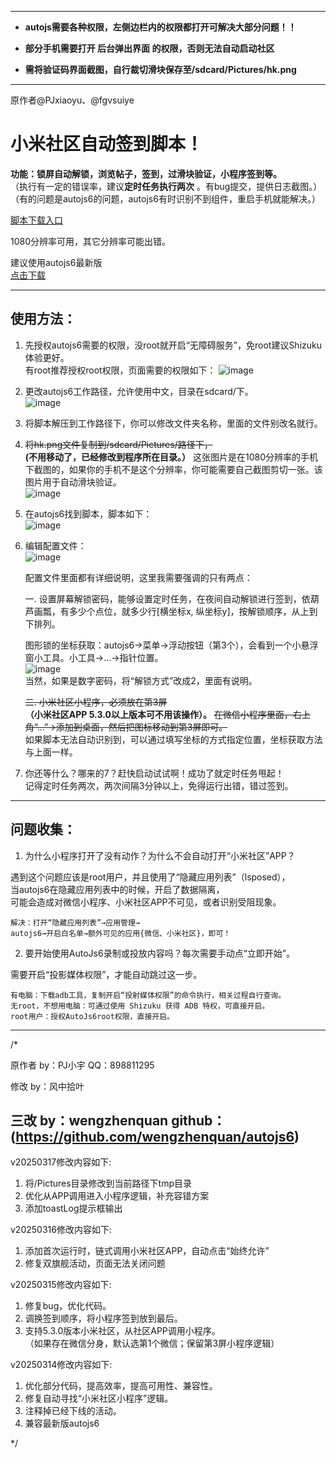 ******************************************************************
*   __autojs需要各种权限，左侧边栏内的权限都打开可解决大部分问题！！__

*   __部分手机需要打开 后台弹出界面  的权限，否则无法自动启动社区__

*   __需将验证码界面截图，自行裁切滑块保存至/sdcard/Pictures/hk.png__
******************************************************************


原作者@PJxiaoyu、@fgvsuiye

# 小米社区自动签到脚本！
**功能：锁屏自动解锁，浏览帖子，签到，过滑块验证，小程序签到等。**  
（执行有一定的错误率，建议**定时任务执行两次** 。有bug提交，提供日志截图。）
（有的问题是autojs6的问题，autojs6有时识别不到组件，重启手机就能解决。）

[脚本下载入口](https://github.com/wengzhenquan/autojs6/releases)

1080分辨率可用，其它分辨率可能出错。  

建议使用autojs6最新版  
[点击下载](https://github.com/SuperMonster003/AutoJs6/releases)  

--- 
## 使用方法：  
1. 先授权autojs6需要的权限，没root就开启“无障碍服务”，免root建议Shizuku体验更好。  
   有root推荐授权root权限，页面需要的权限如下：
    ![image](说明/需要的权限.jpg)  



2. 更改autojs6工作路径，允许使用中文，目录在sdcard/下。  
![image](说明/更改工作路径.jpg)  

3. 将脚本解压到工作路径下，你可以修改文件夹名称，里面的文件别改名就行。  

4. ~~将hk.png文件复制到/sdcard/Pictures/路径下，~~  
   **(不用移动了，已经修改到程序所在目录。）**
   这张图片是在1080分辨率的手机下截图的，如果你的手机不是这个分辨率，你可能需要自己截图剪切一张。该图片用于自动滑块验证。  
![image](说明/移动hk.png至sdcard_Pictures路径下.jpg)  


5. 在autojs6找到脚本，脚本如下：  
   ![image](说明/主界面.jpg)  


6. 编辑配置文件：  
   ![image](说明/配置文件说明.jpg)  

   配置文件里面都有详细说明，这里我需要强调的只有两点：
   
   一. 设置屏幕解锁密码，能够设置定时任务，在夜间自动解锁进行签到，依葫芦画瓢，有多少个点位，就多少行[横坐标x, 纵坐标y]，按解锁顺序，从上到下排列。
   
   图形锁的坐标获取：autojs6→菜单→浮动按钮（第3个），会看到一个小悬浮窗小工具。小工具→…→指针位置。  
   ![image](说明/获取坐标工具.jpg)  
   当然，如果是数字密码，将“解锁方式”改成2，里面有说明。
   
   ~~二. 小米社区小程序，必须放在第3屏~~  
   **（小米社区APP 5.3.0以上版本可不用该操作）。**
   ~~在微信小程序里面，右上角“…”→添加到桌面，然后把图标移动到第3屏即可。~~  
   如果脚本无法自动识别到，可以通过填写坐标的方式指定位置，坐标获取方法与上面一样。  
    

   
8. 你还等什么？哪来的7？赶快启动试试啊！成功了就定时任务甩起！  
   记得定时任务两次，两次间隔3分钟以上，免得运行出错，错过签到。

----   
## 问题收集：
   1. 为什么小程序打开了没有动作？为什么不会自动打开“小米社区”APP？  
   
   遇到这个问题应该是root用户，并且使用了“隐藏应用列表”（lsposed），  
   当autojs6在隐藏应用列表中的时候，开启了数据隔离，  
   可能会造成对微信小程序、小米社区APP不可见，或者识别受阻现象。  
   ```
   解决：打开“隐藏应用列表”→应用管理→
   autojs6→开启白名单→额外可见的应用{微信、小米社区}，即可！
   ```
   2. 要开始使用AutoJs6录制或投放内容吗？每次需要手动点“立即开始”。
     
   需要开启“投影媒体权限”，才能自动跳过这一步。
   ```
   有电脑：下载adb工具，复制开启“投射媒体权限”的命令执行，相关过程自行查询。
   无root，不想用电脑：可通过使用 Shizuku 获得 ADB 特权，可直接开启。
   root用户：授权AutoJs6root权限，直接开启。
   ```
  
   
--- 
/*

原作者  by：PJ小宇    QQ：898811295

修改    by：风中拾叶

三改   by：wengzhenquan
github：(https://github.com/wengzhenquan/autojs6)
---  

v20250317修改内容如下:
1. 将/Pictures目录修改到当前路径下tmp目录
2. 优化从APP调用进入小程序逻辑，补充容错方案
3. 添加toastLog提示框输出  



v20250316修改内容如下:

1. 添加首次运行时，链式调用小米社区APP，自动点击“始终允许”
2. 修复双旗舰活动，页面无法关闭问题



v20250315修改内容如下:

1. 修复bug，优化代码。
2. 调换签到顺序，将小程序签到放到最后。
3. 支持5.3.0版本小米社区，从社区APP调用小程序。  
（如果存在微信分身，默认选第1个微信；保留第3屏小程序逻辑）


v20250314修改内容如下:

1. 优化部分代码，提高效率，提高可用性、兼容性。
2. 修复自动寻找“小米社区小程序”逻辑。
3. 注释掉已经下线的活动。
4. 兼容最新版autojs6

*/
